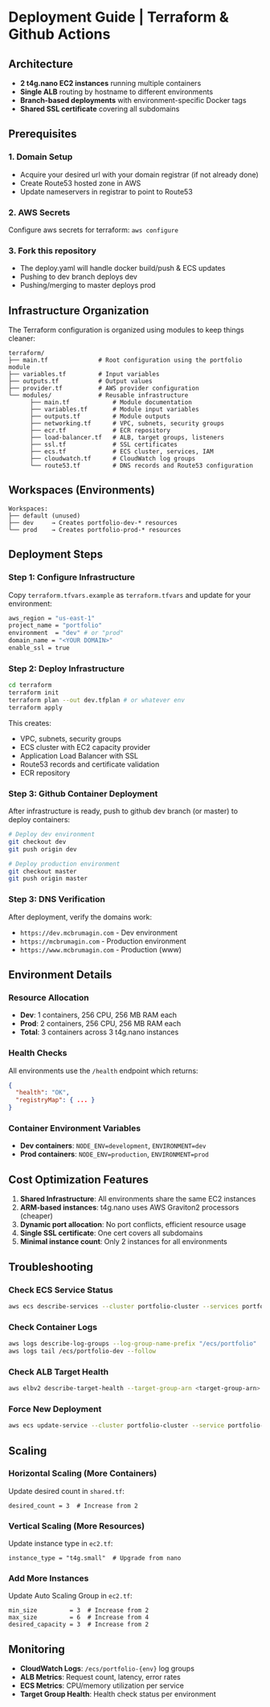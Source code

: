 # Deployment Guide | Terraform & Github Actions

## Architecture
- **2 t4g.nano EC2 instances** running multiple containers
- **Single ALB** routing by hostname to different environments
- **Branch-based deployments** with environment-specific Docker tags
- **Shared SSL certificate** covering all subdomains

## Prerequisites

### 1. Domain Setup
- Acquire your desired url with your domain registrar (if not already done)
- Create Route53 hosted zone in AWS
- Update nameservers in registrar to point to Route53

### 2. AWS Secrets
Configure aws secrets for terraform: `aws configure`

### 3. Fork this repository
- The deploy.yaml will handle docker build/push & ECS updates
- Pushing to dev branch deploys dev
- Pushing/merging to master deploys prod

## Infrastructure Organization

The Terraform configuration is organized using modules to keep things cleaner:

```
terraform/
├── main.tf              # Root configuration using the portfolio module
├── variables.tf         # Input variables
├── outputs.tf           # Output values
├── provider.tf          # AWS provider configuration
└── modules/             # Reusable infrastructure
      ├── main.tf            # Module documentation
      ├── variables.tf       # Module input variables
      ├── outputs.tf         # Module outputs
      ├── networking.tf      # VPC, subnets, security groups
      ├── ecr.tf             # ECR repository
      ├── load-balancer.tf   # ALB, target groups, listeners
      ├── ssl.tf             # SSL certificates
      ├── ecs.tf             # ECS cluster, services, IAM
      ├── cloudwatch.tf      # CloudWatch log groups
      └── route53.tf         # DNS records and Route53 configuration
```

## Workspaces (Environments)

```
Workspaces:
├── default (unused)
├── dev     → Creates portfolio-dev-* resources
└── prod    → Creates portfolio-prod-* resources
```

## Deployment Steps

### Step 1: Configure Infrastructure

Copy `terraform.tfvars.example` as `terraform.tfvars` and update for your environment:
```bash
aws_region = "us-east-1"
project_name = "portfolio"
environment  = "dev" # or "prod"
domain_name = "<YOUR DOMAIN>"
enable_ssl = true
```

### Step 2: Deploy Infrastructure

```bash
cd terraform
terraform init
terraform plan --out dev.tfplan # or whatever env
terraform apply
```

This creates:
- VPC, subnets, security groups
- ECS cluster with EC2 capacity provider
- Application Load Balancer with SSL
- Route53 records and certificate validation
- ECR repository

### Step 3: Github Container Deployment
After infrastructure is ready, push to github dev branch (or master) to deploy containers:

```bash
# Deploy dev environment
git checkout dev
git push origin dev

# Deploy production environment
git checkout master
git push origin master
```

### Step 3: DNS Verification
After deployment, verify the domains work:
- `https://dev.mcbrumagin.com` - Dev environment
- `https://mcbrumagin.com` - Production environment
- `https://www.mcbrumagin.com` - Production (www)

## Environment Details

### Resource Allocation
- **Dev**: 1 containers, 256 CPU, 256 MB RAM each
- **Prod**: 2 containers, 256 CPU, 256 MB RAM each
- **Total**: 3 containers across 3 t4g.nano instances

### Health Checks
All environments use the `/health` endpoint which returns:
```json
{
  "health": "OK",
  "registryMap": { ... }
}
```

### Container Environment Variables
- **Dev containers**: `NODE_ENV=development`, `ENVIRONMENT=dev`
- **Prod containers**: `NODE_ENV=production`, `ENVIRONMENT=prod`

## Cost Optimization Features

1. **Shared Infrastructure**: All environments share the same EC2 instances
2. **ARM-based instances**: t4g.nano uses AWS Graviton2 processors (cheaper)
3. **Dynamic port allocation**: No port conflicts, efficient resource usage
4. **Single SSL certificate**: One cert covers all subdomains
5. **Minimal instance count**: Only 2 instances for all environments

## Troubleshooting

### Check ECS Service Status
```bash
aws ecs describe-services --cluster portfolio-cluster --services portfolio-dev-service portfolio-prod-service
```

### Check Container Logs
```bash
aws logs describe-log-groups --log-group-name-prefix "/ecs/portfolio"
aws logs tail /ecs/portfolio-dev --follow
```

### Check ALB Target Health
```bash
aws elbv2 describe-target-health --target-group-arn <target-group-arn>
```

### Force New Deployment
```bash
aws ecs update-service --cluster portfolio-cluster --service portfolio-dev-service --force-new-deployment
```

## Scaling

### Horizontal Scaling (More Containers)
Update desired count in `shared.tf`:
```hcl
desired_count = 3  # Increase from 2
```

### Vertical Scaling (More Resources)
Update instance type in `ec2.tf`:
```hcl
instance_type = "t4g.small"  # Upgrade from nano
```

### Add More Instances
Update Auto Scaling Group in `ec2.tf`:
```hcl
min_size         = 3  # Increase from 2
max_size         = 6  # Increase from 4
desired_capacity = 3  # Increase from 2
```

## Monitoring

- **CloudWatch Logs**: `/ecs/portfolio-{env}` log groups
- **ALB Metrics**: Request count, latency, error rates
- **ECS Metrics**: CPU/memory utilization per service
- **Target Group Health**: Health check status per environment
